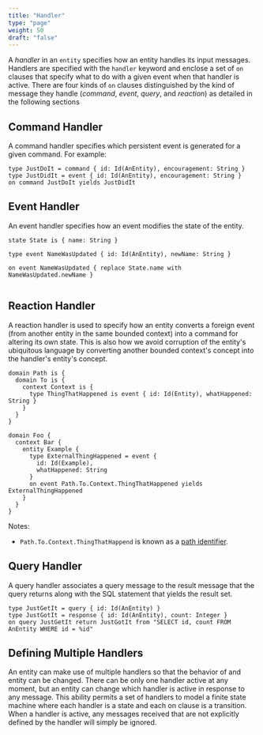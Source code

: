 ```yaml
---
title: "Handler"
type: "page"
weight: 50
draft: "false"
---
```


A _handler_ in an `entity` specifies how an entity handles its input messages.  
Handlers are specified with the `handler` keyword and enclose a set of `on` clauses that specify
what to do with a given event when that handler is active. There are four kinds of `on` clauses
distinguished by the kind of message they handle (_command_, _event_, _query_, and _reaction_) as
detailed in the following sections

## Command Handler
A command handler specifies which persistent event is generated for a given 
command.  For example:

```riddl
type JustDoIt = command { id: Id(AnEntity), encouragement: String }
type JustDidIt = event { id: Id(AnEntity), encouragement: String }
on command JustDoIt yields JustDidIt
```

## Event Handler
An event handler specifies how an event modifies the state of the entity. 
```riddl
state State is { name: String }

type event NameWasUpdated { id: Id(AnEntity), newName: String }

on event NameWasUpdated { replace State.name with NameWasUpdated.newName }
 
```
## Reaction Handler
A reaction handler is used to specify how an entity converts a foreign event 
(from another entity in the same bounded context) into a command for altering 
its own state. This is also
how we avoid corruption of the entity's ubiquitous language by converting 
another bounded context's concept into the handler's entity's concept. 
```riddl
domain Path is { 
  domain To is { 
    context Context is {
      type ThingThatHappened is event { id: Id(Entity), whatHappened: String }
    }
  }
}

domain Foo { 
  context Bar { 
    entity Example {
      type ExternalThingHappened = event { 
        id: Id(Example), 
        whatHappened: String 
      }
      on event Path.To.Context.ThingThatHappened yields ExternalThingHappened
    }
  }
}    
```
Notes:
* `Path.To.Context.ThingThatHappend` is known as a
  [path identifier](../../../../root#Path_Identifiers).

## Query Handler

A query handler associates a query message to the result message that the query returns along with
the SQL statement that yields the result set.

```riddl
type JustGetIt = query { id: Id(AnEntity) }
type JustGotIt = response { id: Id(AnEntity), count: Integer }
on query JustGetIt return JustGotIt from "SELECT id, count FROM AnEntity WHERE id = %id"
```

## Defining Multiple Handlers

An entity can make use of multiple handlers so that the behavior of and entity can be changed. There
can be only one handler active at any moment, but an entity can change which handler is active in
response to any message. This ability permits a set of handlers to model a finite state machine
where each handler is a state and each on clause is a transition. When a handler is active, any
messages received that are not explicitly defined by the handler will simply be ignored. 
